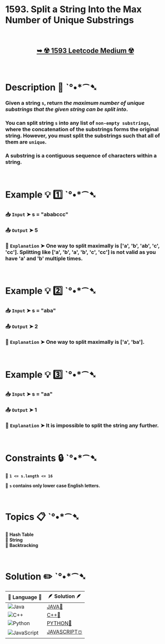 # 1593. Split a String Into the Max Number of Unique Substrings

</br>

<h2 align="center"> 

<a href="https://leetcode.com/problems/split-a-string-into-the-max-number-of-unique-substrings/description/?envType=daily-question&envId=2024-10-21"><strong>➥ ☢️ 1593 Leetcode Medium ☢️ </strong></a>
</h2>

</br>

# Description 📜 ˋ°•*⁀➷

### Given a string `s`, return *the maximum number of unique substrings that the given string can be split into*.

### You can split string `s` into any list of `non-empty substrings`, where the concatenation of the substrings forms the original string. However, you must split the substrings such that all of them are `unique`.

### A substring is a contiguous sequence of characters within a string.

</br>

# Example 💡 1️⃣ ˋ°•*⁀➷

  ### 📥 `Input`  ➤ s = "ababccc"

  ### 📤 `Output`  ➤ 5

  ### 🔦 `Explanation`  ➤ One way to split maximally is ['a', 'b', 'ab', 'c', 'cc']. Splitting like ['a', 'b', 'a', 'b', 'c', 'cc'] is not valid as you have 'a' and 'b' multiple times.

</br>

# Example 💡 2️⃣ ˋ°•*⁀➷

  ### 📥 `Input` ➤ s = "aba"

  ### 📤 `Output`  ➤ 2

  ### 🔦 `Explanation` ➤ One way to split maximally is ['a', 'ba'].

</br>

# Example 💡 3️⃣ ˋ°•*⁀➷

  ### 📥 `Input` ➤ s = "aa"

  ### 📤 `Output`  ➤ 1

  ### 🔦 `Explanation`  ➤ It is impossible to split the string any further.

</br>

# Constraints 🔒 ˋ°•*⁀➷

🔹 **`1 <= s.length <= 16`** </br>

🔹 **`s` contains only lower case English letters.** </br>

</br>

# Topics 📋 ˋ°•*⁀➷

🔸 **Hash Table**  </br>
🔸 **String**  </br>
🔸 **Backtracking**  </br>

</br>

# Solution ✏️ ˋ°•*⁀➷

| 📒 Language 📒  | 🪶 Solution 🪶 |
| ------------- | ------------- |
|  ![Java](https://img.shields.io/badge/java-%23ED8B00.svg?style=for-the-badge&logo=openjdk&logoColor=white)  | [JAVA🍁]() |
|  ![C++](https://img.shields.io/badge/c++-%2300599C.svg?style=for-the-badge&logo=c%2B%2B&logoColor=white)  | [C++🎲]()  |
|  ![Python](https://img.shields.io/badge/python-3670A0?style=for-the-badge&logo=python&logoColor=ffdd54)    | [PYTHON🍰]() |
| ![JavaScript](https://img.shields.io/badge/javascript-%23323330.svg?style=for-the-badge&logo=javascript&logoColor=%23F7DF1E)   | [JAVASCRIPT☃️]() |




